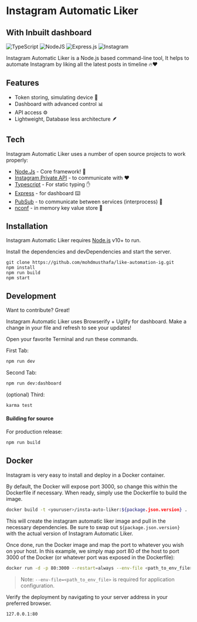 # Instagram Automatic Liker
## With Inbuilt dashboard

![TypeScript](https://img.shields.io/badge/typescript-%23007ACC.svg?style=for-the-badge&logo=typescript&logoColor=white) 	![NodeJS](https://img.shields.io/badge/node.js-6DA55F?style=for-the-badge&logo=node.js&logoColor=white) ![Express.js](https://img.shields.io/badge/express.js-%23404d59.svg?style=for-the-badge&logo=express&logoColor=%2361DAFB) 	![Instagram](https://img.shields.io/badge/INSTAGRAM-%23E4405F.svg?style=for-the-badge&logo=Instagram&logoColor=white)


Instagram Automatic Liker is a Node.js based command-line tool,
It helps to automate Instagram by liking all the latest posts in timeline 🔥❤️️


## Features

- Token storing, simulating device  📱
- Dashboard with advanced control 📊
- API access ⚙️
- Lightweight, Database less architecture 🪶

## Tech

Instagram Automatic Liker uses a number of open source projects to work properly:
- [Node.Js] - Core framework! 💯
- [Instagram Private API] - to communicate with  ❤️ 
- [Typescript] - For static typing ✋
- [Express] - for dashboard ⌨️
- [PubSub] - to communicate between services (interprocess) 📣
- [nconf] - in memory key value store 🏪

## Installation

Instagram Automatic Liker requires [Node.js](https://nodejs.org/) v10+ to run.

Install the dependencies and devDependencies and start the server.

```
git clone https://github.com/mohdmusthafa/like-automation-ig.git
npm install
npm run build
npm start
```

## Development

Want to contribute? Great!

Instagram Automatic Liker uses Browserify + Uglify for dashboard.
Make a change in your file and refresh to see your updates!

Open your favorite Terminal and run these commands.

First Tab:

```sh
npm run dev
```

Second Tab:

```sh
npm run dev:dashboard
```

(optional) Third:

```sh
karma test
```

#### Building for source

For production release:

```sh
npm run build
```

## Docker

Instagram is very easy to install and deploy in a Docker container.

By default, the Docker will expose port 3000, so change this within the
Dockerfile if necessary. When ready, simply use the Dockerfile to
build the image.

```sh
docker build -t <youruser>/insta-auto-liker:${package.json.version} .
```

This will create the instagram automatic liker image and pull in the necessary dependencies.
Be sure to swap out `${package.json.version}` with the actual
version of Instagram Automatic Liker.

Once done, run the Docker image and map the port to whatever you wish on
your host. In this example, we simply map port 80 of the host to
port 3000 of the Docker (or whatever port was exposed in the Dockerfile):

```sh
docker run -d -p 80:3000 --restart=always --env-file <path_to_env_file> --name=insta_liker <youruser>/insta-auto-liker:${package.json.version}
```

> Note: `--env-file=<path_to_env_file>` is required for application configuration.

Verify the deployment by navigating to your server address in
your preferred browser.

```sh
127.0.0.1:80
```

[//]: # ()

   [node.js]: <http://nodejs.org>
   [Instagram Private API]: <https://github.com/dilame/instagram-private-api>
   [TypeScript]: <https://www.typescriptlang.org/>
   [PubSub]: <https://github.com/mroderick/PubSubJS>
   [express]: <http://expressjs.com>
   [nconf]: <https://github.com/indexzero/nconf>
